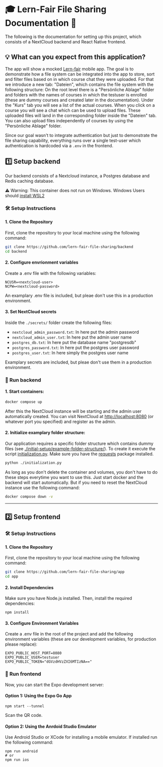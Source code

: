 # 🎓 Lern-Fair File Sharing Documentation 🚀

The following is the documentation for setting up this project, which consists of a NextCloud backend and React Native frontend.

## 💡 What can you expect from this application?
The app will show a mocked [Lern-fair](https://www.lern-fair.de/) mobile app. The goal is to demonstrate how a file system can be integrated into the app to store, sort and filter files based on in which course chat they were uploaded.
For that we introduce a new tab: "Dateien", which contains the file system with the following structure: On the root level there is a "Persönliche Ablage" folder and
folders with the names of courses in which the testuser is enrolled (these are dummy courses and created later in the documentation). Under the "Kurs" tab you will see a list of the actual courses.
When you click on a course you will see a chat which can be used to upload files. These uploaded files will land in the corresponding folder inside the "Dateien" tab. You can also upload files independently of courses
by using the "Persönliche Ablage" folder.

Since our goal wasn't to integrate authentication but just to demonstrate the file sharing capability, everything runs over a single test-user which authentication is hardcoded via a ``.env`` in the frontend.

## 1️⃣ Setup backend
Our backend consists of a Nextcloud instance, a Postgres database and Redis caching database.

⚠️ Warning: This container does not run on Windows. Windows Users should [install WSL2](https://learn.microsoft.com/en-us/windows/wsl/tutorials/wsl-containers)

### 🛠️ Setup Instructions
#### 1. Clone the Repository
First, clone the repository to your local machine using the following command:
```bash
git clone https://github.com/lern-fair-file-sharing/backend
cd backend
```

#### 2. Configure envrionment variables
Create a .env file with the following variables:
```
NCUSR=<nextcloud-user>
NCPW=<nextcloud-password>
```
An examplary .env file is included, but pleae don't use this in a production environment.

#### 3. Set NextCloud secrets
Inside the ``./secrets/`` folder create the following files:
- ``nextcloud_admin_password.txt``: In here put the admin password
- ``nextcloud_admin_user.txt``: In here put the admin user name
- ``postgres_db.txt``: In here put the database name "postgresdb"
- ``postgres_password.txt``: In here put the postgres user password
- ``postgres_user.txt``: In here simply the postgres user name

Examplary secrets are included, but pleae don't use them in a production environment.

### 🚀 Run backend
#### 1. Start containers:
```bash
docker compose up
```
After this the NextCloud instance will be starting and the admin user automatically created.
You can visit NextCloud at [http://localhost:8080](http://localhost:8080) (or whatever port you specified) and register as the admin.
   
#### 2. Initialize examplary folder structure:
Our application requires a specific folder structure which contains dummy files (see [./initial-setup/example-folder-structure/](https://github.com/lern-fair-file-sharing/backend/tree/master/inital-setup/example-folder-structure)). To create it execute the script [initialization.py](https://github.com/lern-fair-file-sharing/backend/blob/master/initialization.py). Make sure you have the [requests](https://pypi.org/project/requests/) package installed.
```bash
python ./initialization.py
```

As long as you don't delete the container and volumes, you don't have to do these steps everytime you want to use this. Just start docker and the backend will start automatically. But if you need to reset the NextCloud instance use the following command:
```bash
docker compose down -v
```

---

## 2️⃣ Setup frontend

### 🛠️ Setup Instructions
#### 1. Clone the Repository
First, clone the repository to your local machine using the following command:
```bash
git clone https://github.com/lern-fair-file-sharing/app
cd app
```
#### 2. Install Dependencies
Make sure you have Node.js installed. Then, install the required dependencies:
```
npm install
```
#### 3. Configure Environment Variables
Create a .env file in the root of the project and add the following environment variables (these are our development variables, for production please replace):
```env
EXPO_PUBLIC_HOST_PORT=8080
EXPO_PUBLIC_USER=testuser
EXPO_PUBLIC_TOKEN="dGVzdHVzZXI6MTIzNA=="
```

### 🚀 Run frontend
Now, you can start the Expo development server:

#### Option 1: Using the Expo Go App
```
npm start --tunnel
```
Scan the QR code.

#### Option 2: Using the Anrdoid Studio Emulator
Use Android Studio or XCode for installing a mobile emulator. If installed run the following command:
```
npm run android
# or
npm run ios
```
